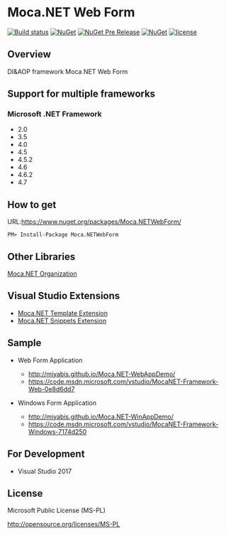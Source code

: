 # Moca.NET Web Form

[![Build status](https://ci.appveyor.com/api/projects/status/d9ulb75nn65cqqvc?svg=true)](https://ci.appveyor.com/project/miyabis/mocawebform)
[![NuGet](https://img.shields.io/nuget/v/Moca.NETWebForm.svg)](https://www.nuget.org/packages/Moca.NETWebForm/)
[![NuGet Pre Release](https://img.shields.io/nuget/vpre/Moca.NETWebForm.svg)](https://www.nuget.org/packages/Moca.NETWebForm/)
[![NuGet](https://img.shields.io/nuget/dt/Moca.NETWebForm.svg)](https://www.nuget.org/packages/Moca.NETWebForm/)
[![license](https://img.shields.io/badge/License-MS--PL-blue.svg)](https://opensource.org/licenses/MS-PL)

## Overview
DI&AOP framework Moca.NET Web Form

## Support for multiple frameworks
### Microsoft .NET Framework
* 2.0
* 3.5
* 4.0
* 4.5
* 4.5.2
* 4.6
* 4.6.2
* 4.7

## How to get

URL:https://www.nuget.org/packages/Moca.NETWebForm/
```
PM> Install-Package Moca.NETWebForm
```

## Other Libraries

[Moca.NET Organization](https://github.com/mocanet)

## Visual Studio Extensions

* [Moca.NET Template Extension](https://marketplace.visualstudio.com/items?itemName=MiYABiS.MocaNETTemplate30)
* [Moca.NET Snippets Extension](https://marketplace.visualstudio.com/items?itemName=MiYABiS.MocaNETCodeSnippet)

## Sample

* Web Form Application  
  * http://miyabis.github.io/Moca.NET-WebAppDemo/  
  * https://code.msdn.microsoft.com/vstudio/MocaNET-Framework-Web-0e8d6dd7

* Windows Form Application  
  * http://miyabis.github.io/Moca.NET-WinAppDemo/  
  * https://code.msdn.microsoft.com/vstudio/MocaNET-Framework-Windows-7174d250

## For Development

* Visual Studio 2017

## License

Microsoft Public License (MS-PL)

http://opensource.org/licenses/MS-PL
